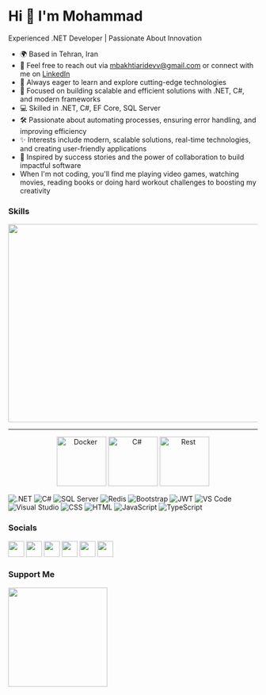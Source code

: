 Hi 👋 I'm Mohammad
===================================
Experienced .NET Developer | Passionate About Innovation

- 🌍 Based in Tehran, Iran
- 📧 Feel free to reach out via [mbakhtiaridevv@gmail.com](mailto:mbakhtiaridevv@gmail.com) or connect with me on [LinkedIn](https://www.linkedin.com/in/mohammad-bakhtiarii97)
- 🧠 Always eager to learn and explore cutting-edge technologies
- 🚀 Focused on building scalable and efficient solutions with .NET, C#, and modern frameworks
- 💻 Skilled in .NET, C#, EF Core, SQL Server
- 🛠️ Passionate about automating processes, ensuring error handling, and improving efficiency  
- ✨ Interests include modern, scalable solutions, real-time technologies, and creating user-friendly applications
- 🌟 Inspired by success stories and the power of collaboration to build impactful software
-  When I'm not coding, you'll find me playing video games, watching movies, reading books or doing hard workout challenges to boosting my creativity

### Skills
<p align="center">
    <img src="https://user-images.githubusercontent.com/74038190/212750672-2f3f2b50-c84f-4ed8-a60a-849ae69ff9df.gif" width="600" height="400">
</p>

<hr/>

<p align="center">
    <img src="https://techstack-generator.vercel.app/docker-icon.svg" alt="Docker" width="100" height="100"/>
    <img src="https://techstack-generator.vercel.app/csharp-icon.svg" alt="C#" width="100" height="100"/>
    <img src="https://techstack-generator.vercel.app/restapi-icon.svg" alt="Rest" width="100" height="100"/>
</p>

<p align="left">

<img src="https://img.shields.io/badge/.NET-5C2D91?style=for-the-badge&logo=.net&logoColor=white" alt=".NET" />
<img src="https://img.shields.io/badge/c%23-%23239120.svg?style=for-the-badge&logo=csharp&logoColor=white" alt="C#" />
<img src="https://img.shields.io/badge/Microsoft%20SQL%20Server-CC2927?style=for-the-badge&logo=microsoft%20sql%20server&logoColor=white" alt="SQL Server" />
<img src="https://img.shields.io/badge/redis-%23DD0031.svg?style=for-the-badge&logo=redis&logoColor=white" alt="Redis" />
<img src="https://img.shields.io/badge/bootstrap-%238511FA.svg?style=for-the-badge&logo=bootstrap&logoColor=white" alt="Bootstrap" />
<img src="https://img.shields.io/badge/JWT-black?style=for-the-badge&logo=JSON%20web%20tokens" alt="JWT" />
<img src="https://img.shields.io/badge/Visual%20Studio%20Code-0078d7.svg?style=for-the-badge&logo=visual-studio-code&logoColor=white" alt="VS Code" />
<img src="https://img.shields.io/badge/Visual%20Studio-5C2D91.svg?style=for-the-badge&logo=visual-studio&logoColor=white" alt="Visual Studio" />
<img src="https://img.shields.io/badge/css3-%231572B6.svg?style=for-the-badge&logo=css3&logoColor=white" alt="CSS" />
<img src="https://img.shields.io/badge/html5-%23E34F26.svg?style=for-the-badge&logo=html5&logoColor=white" alt="HTML" />
<img src="https://img.shields.io/badge/javascript-%23323330.svg?style=for-the-badge&logo=javascript&logoColor=%23F7DF1E" alt="JavaScript" />
<img src="https://img.shields.io/badge/typescript-%23007ACC.svg?style=for-the-badge&logo=typescript&logoColor=white" alt="TypeScript" />

### Socials

<p align="left"> <a href="https://www.facebook.com/profile.php?id=100081131992040" target="_blank" rel="noreferrer"><img src="https://raw.githubusercontent.com/danielcranney/readme-generator/main/public/icons/socials/facebook.svg" width="32" height="32" /></a> <a href="https://www.github.com/MBakhtiari97" target="_blank" rel="noreferrer"><img src="https://raw.githubusercontent.com/danielcranney/readme-generator/main/public/icons/socials/github.svg" width="32" height="32" /></a> <a href="http://www.instagram.com/mohammad_bakhtiari_97" target="_blank" rel="noreferrer"><img src="https://raw.githubusercontent.com/danielcranney/readme-generator/main/public/icons/socials/instagram.svg" width="32" height="32" /></a> <a href="https://www.stackoverflow.com/users/16778005" target="_blank" rel="noreferrer"><img src="https://raw.githubusercontent.com/danielcranney/readme-generator/main/public/icons/socials/stackoverflow.svg" width="32" height="32" /></a> <a href="https://www.linkedin.com/in/mohammad-bakhtiarii97" target="_blank" rel="noreferrer"><img src="https://raw.githubusercontent.com/danielcranney/readme-generator/main/public/icons/socials/linkedin.svg" width="32" height="32" /></a> <a href="https://mbakhtiaridev.info/" target="_blank" rel="noreferrer"><img src="https://raw.githubusercontent.com/danielcranney/readme-generator/main/public/icons/socials/devdotto.svg" width="32" height="32" /></a></p>

### Support Me

<a href="https://www.buymeacoffee.com/mbakhtiari97"><img src="https://cdn.buymeacoffee.com/buttons/v2/default-yellow.png" width="200" /></a>
